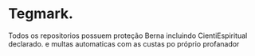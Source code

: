 # Tegmark.


Todos os repositorios possuem proteção Berna incluindo CientiEspiritual declarado.
e multas automaticas com as custas po próprio profanador
